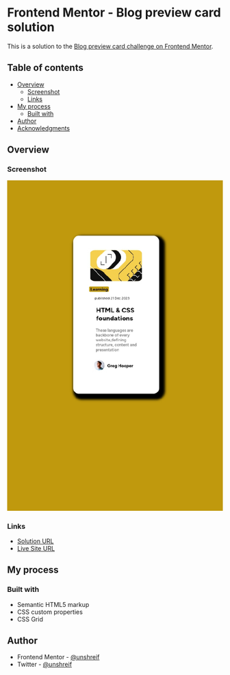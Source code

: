 # Frontend Mentor - Blog preview card solution

This is a solution to the [Blog preview card challenge on Frontend Mentor](https://www.frontendmentor.io/challenges/blog-preview-card-ckPaj01IcS). 
## Table of contents

- [Overview](#overview)
  - [Screenshot](#screenshot)
  - [Links](#links)
- [My process](#my-process)
  - [Built with](#built-with)
- [Author](#author)
- [Acknowledgments](#acknowledgments)

## Overview

### Screenshot

![](/images/phone.jpg)

### Links

- [Solution URL](https://github.com/unshreif/blog-post-preview/blob/main/index.html)
- [Live Site URL](https://blog-post-preview-xi.vercel.app/)

## My process

### Built with

- Semantic HTML5 markup
- CSS custom properties
- CSS Grid


## Author


- Frontend Mentor - [@unshreif](https://www.frontendmentor.io/profile/unshreif)
- Twitter - [@unshreif](https://www.twitter.com/unshrif)

